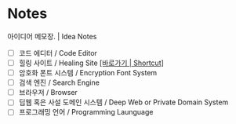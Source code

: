 # Notes
아이디어 메모장. | Idea Notes

+ [ ] 코드 에디터 / Code Editor
+ [ ] 힐링 사이트 / Healing Site [[바로가기 | Shortcut]](https://github.com/uzuLee/Dearlune/tree/main)
+ [ ] 암호화 폰트 시스템 / Encryption Font System
+ [ ] 검색 엔진 / Search Engine
+ [ ] 브라우저 / Browser
+ [ ] 딥웹 혹은 사설 도메인 시스템 / Deep Web or Private Domain System
+ [ ] 프로그래밍 언어 / Programming Launguage
